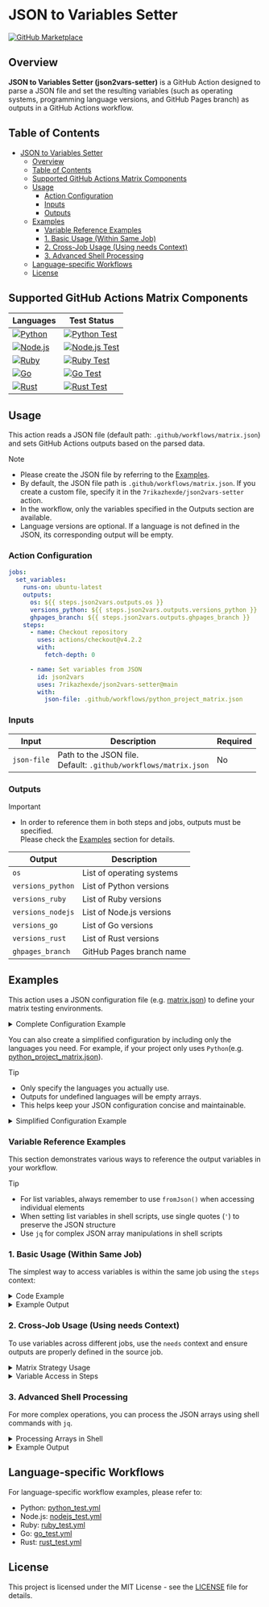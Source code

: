 # JSON to Variables Setter

[![GitHub Marketplace](https://img.shields.io/badge/Marketplace-JSON%20to%20Variables%20Setter-green?colorA=24292e&colorB=3fb950&logo=github)](https://github.com/marketplace/actions/json-to-variables-setter)

## Overview

**JSON to Variables Setter (json2vars-setter)** is a GitHub Action designed to parse a JSON file and set the resulting variables (such as operating systems, programming language versions, and GitHub Pages branch) as outputs in a GitHub Actions workflow.

## Table of Contents

- [JSON to Variables Setter](#json-to-variables-setter)
  - [Overview](#overview)
  - [Table of Contents](#table-of-contents)
  - [Supported GitHub Actions Matrix Components](#supported-github-actions-matrix-components)
  - [Usage](#usage)
    - [Action Configuration](#action-configuration)
    - [Inputs](#inputs)
    - [Outputs](#outputs)
  - [Examples](#examples)
    - [Variable Reference Examples](#variable-reference-examples)
    - [1. Basic Usage (Within Same Job)](#1-basic-usage-within-same-job)
    - [2. Cross-Job Usage (Using needs Context)](#2-cross-job-usage-using-needs-context)
    - [3. Advanced Shell Processing](#3-advanced-shell-processing)
  - [Language-specific Workflows](#language-specific-workflows)
  - [License](#license)

## Supported GitHub Actions Matrix Components

| Languages | Test Status |
|-------|-------|
| [![Python](https://img.shields.io/badge/Python-3776AB?style=flat&logo=python&logoColor=white)](.github/workflows/python_test.yml) | [![Python Test](https://img.shields.io/endpoint?url=https://gist.githubusercontent.com/7rikazhexde/26cb492ab0cfff920c516a622b2bfa44/raw/python-test-badge.json&cacheSeconds=0)](https://github.com/7rikazhexde/json2vars-setter/actions/workflows/python_test.yml) |
| [![Node.js](https://img.shields.io/badge/Node.js-339933?style=flat&logo=node.js&logoColor=white)](.github/workflows/nodejs_test.yml) | [![Node.js Test](https://img.shields.io/endpoint?url=https://gist.githubusercontent.com/7rikazhexde/11f46ff9ef47d3362dabe767255b0d9e/raw/nodejs-test-badge.json&cacheSeconds=0)](https://github.com/7rikazhexde/json2vars-setter/actions/workflows/nodejs_test.yml) |
| [![Ruby](https://img.shields.io/badge/Ruby-CC342D?style=flat&logo=ruby&logoColor=white)](.github/workflows/ruby_test.yml) | [![Ruby Test](https://img.shields.io/endpoint?url=https://gist.githubusercontent.com/7rikazhexde/511ba5b5711e66c507292ba00cf0a219/raw/ruby-test-badge.json&cacheSeconds=0)](https://github.com/7rikazhexde/json2vars-setter/actions/workflows/ruby_test.yml) |
| [![Go](https://img.shields.io/badge/Go-00ADD8?style=flat&logo=go&logoColor=white)](.github/workflows/go_test.yml) | [![Go Test](https://img.shields.io/endpoint?url=https://gist.githubusercontent.com/7rikazhexde/c334da204406866563668140885d170e/raw/go-test-badge.json&cacheSeconds=0)](https://github.com/7rikazhexde/json2vars-setter/actions/workflows/go_test.yml) |
| [![Rust](https://img.shields.io/badge/Rust-000000?style=flat&logo=rust&logoColor=white)](.github/workflows/rust_test.yml) | [![Rust Test](https://img.shields.io/endpoint?url=https://gist.githubusercontent.com/7rikazhexde/5e160d06cfffd42a8f0e4ae6e8e8f025/raw/rust-test-badge.json&cacheSeconds=0)](https://github.com/7rikazhexde/json2vars-setter/actions/workflows/rust_test.yml) |

## Usage

This action reads a JSON file (default path: `.github/workflows/matrix.json`) and sets GitHub Actions outputs based on the parsed data.

> [!NOTE]
> - Please create the JSON file by referring to the [Examples](#examples).
> - By default, the JSON file path is `.github/workflows/matrix.json`. If you create a custom file, specify it in the `7rikazhexde/json2vars-setter` action.
> - In the workflow, only the variables specified in the Outputs section are available.
> - Language versions are optional. If a language is not defined in the JSON, its corresponding output will be empty.

### Action Configuration

```yml
jobs:
  set_variables:
    runs-on: ubuntu-latest
    outputs:
      os: ${{ steps.json2vars.outputs.os }}
      versions_python: ${{ steps.json2vars.outputs.versions_python }}
      ghpages_branch: ${{ steps.json2vars.outputs.ghpages_branch }}
    steps:
      - name: Checkout repository
        uses: actions/checkout@v4.2.2
        with:
          fetch-depth: 0

      - name: Set variables from JSON
        id: json2vars
        uses: 7rikazhexde/json2vars-setter@main
        with:
          json-file: .github/workflows/python_project_matrix.json
```

### Inputs

| Input             | Description                                                        | Required |
|-------------------|--------------------------------------------------------------------|----------|
| `json-file`       | Path to the JSON file.<br>Default: `.github/workflows/matrix.json` | No       |

### Outputs

> [!IMPORTANT]  
> - In order to reference them in both steps and jobs, outputs must be specified.<br>Please check the [Examples](#examples) section for details.

| Output            | Description                |
|-------------------|----------------------------|
| `os`              | List of operating systems  |
| `versions_python` | List of Python versions    |
| `versions_ruby`   | List of Ruby versions      |
| `versions_nodejs` | List of Node.js versions   |
| `versions_go`     | List of Go versions        |
| `versions_rust`   | List of Rust versions      |
| `ghpages_branch`  | GitHub Pages branch name   |

## Examples

This action uses a JSON configuration file (e.g. [matrix.json](.github/workflows/matrix.json)) to define your matrix testing environments.

<details>
<summary>Complete Configuration Example</summary>

```json
{
    "os": [
        "ubuntu-latest",
        "windows-latest",
        "macos-latest"
    ],
    "versions": {
        "python": [
            "3.10",
            "3.11",
            "3.12",
            "3.13"
        ],
        "ruby": [
            "3.0.6",
            "3.1.6",
            "3.2.6"
        ],
        "nodejs": [
            "16",
            "18",
            "20"
        ],
        "go": [
            "1.21.0",
            "1.22.0"
        ],
        "rust": [
            "1.75.0",
            "1.76.0",
            "stable"
        ]
    },
    "ghpages_branch": "gh-pages"
}
```

</details>

You can also create a simplified configuration by including only the languages you need. For example, if your project only uses `Python`(e.g. [python_project_matrix.json](.github/workflows/python_project_matrix.json)).

> [!TIP]
> - Only specify the languages you actually use.
> - Outputs for undefined languages will be empty arrays.
> - This helps keep your JSON configuration concise and maintainable.

<details>
<summary>Simplified Configuration Example</summary>

```jsonc
{
    "os": [
        "ubuntu-latest",
        "windows-latest",
        "macos-latest"
    ],
    "versions": {
        "python": [
            "3.10",
            "3.11",
            "3.12",
            "3.13"
        ]
        // Other language versions can be omitted if not used
    },
    "ghpages_branch": "gh-pages"
}
```

</details>

### Variable Reference Examples

This section demonstrates various ways to reference the output variables in your workflow.

> [!TIP]
> - For list variables, always remember to use `fromJson()` when accessing individual elements
> - When setting list variables in shell scripts, use single quotes (`'`) to preserve the JSON structure
> - Use `jq` for complex JSON array manipulations in shell scripts

### 1. Basic Usage (Within Same Job)

The simplest way to access variables is within the same job using the `steps` context:

<details>
<summary>Code Example</summary>

```yaml
steps:
  - name: Access Variables
    run: |
      # Direct access to list variables
      echo "os: ${{ steps.json2vars.outputs.os }}"
      echo "versions_python: ${{ steps.json2vars.outputs.versions_python }}"

      # Access individual elements
      echo "First OS: ${{ fromJson(steps.json2vars.outputs.os)[0] }}"
      echo "First Python version: ${{ fromJson(steps.json2vars.outputs.versions_python)[0] }}"

      # Access non-list variables
      echo "Branch: ${{ steps.json2vars.outputs.ghpages_branch }}"
```

</details>

<details>
<summary>Example Output</summary>

```bash
os: ["ubuntu-latest", "windows-latest", "macos-latest"]
versions_python: ["3.10", "3.11", "3.12", "3.13"]
First OS: ubuntu-latest
First Python version: 3.10
Branch: ghpages
```

</details>

### 2. Cross-Job Usage (Using needs Context)

To use variables across different jobs, use the `needs` context and ensure outputs are properly defined in the source job.

<details>
<summary>Matrix Strategy Usage</summary>

```yaml
strategy:
  matrix:
    os: ${{ fromJson(needs.job1.outputs.os) }}
    python-version: ${{ fromJson(needs.job1.outputs.versions_python) }}
```

</details>

<details>
<summary>Variable Access in Steps</summary>

```yaml
steps:
  - name: Access Variables
    run: |
      # Non-list variables
      branch="${{ needs.job1.outputs.ghpages_branch }}"

      # List variables (note the single quotes)
      os='${{ needs.job1.outputs.os }}'
      versions_python='${{ needs.job1.outputs.versions_python }}'

      # Individual elements
      first_os="${{ fromJson(needs.job1.outputs.os)[0] }}"
      first_version="${{ fromJson(needs.job1.outputs.versions_python)[0] }}"
```

</details>

### 3. Advanced Shell Processing

For more complex operations, you can process the JSON arrays using shell commands with `jq`.

<details>
<summary>Processing Arrays in Shell</summary>

```yaml
steps:
  - name: Process Variables
    run: |
      # Convert JSON arrays to space-separated lists
      os_list=$(echo '${{ needs.job1.outputs.os }}' | jq -r '.[]' | tr '\n' ' ' | sed 's/ $//')
      versions_list=$(echo '${{ needs.job1.outputs.versions_python }}' | jq -r '.[]' | tr '\n' ' ' | sed 's/ $//')

      # Example: Generate combinations
      for os in ${os_list}; do
        for version in ${versions_list}; do
          echo "OS: ${os}, Python Version: ${version}"
        done
      done
```

</details>

<details>
<summary>Example Output</summary>

```bash
OS: ubuntu-latest, Python Version: 3.10
OS: ubuntu-latest, Python Version: 3.11
OS: ubuntu-latest, Python Version: 3.12
OS: ubuntu-latest, Python Version: 3.13
OS: windows-latest, Python Version: 3.10
OS: windows-latest, Python Version: 3.11
OS: windows-latest, Python Version: 3.12
OS: windows-latest, Python Version: 3.13
OS: macos-latest, Python Version: 3.10
OS: macos-latest, Python Version: 3.11
OS: macos-latest, Python Version: 3.12
OS: macos-latest, Python Version: 3.13
```

</details>

## Language-specific Workflows

For language-specific workflow examples, please refer to:

- Python: [python_test.yml](.github/workflows/python_test.yml)
- Node.js: [nodejs_test.yml](.github/workflows/nodejs_test.yml)
- Ruby: [ruby_test.yml](.github/workflows/ruby_test.yml)
- Go: [go_test.yml](.github/workflows/go_test.yml)
- Rust: [rust_test.yml](.github/workflows/rust_test.yml)

## License

This project is licensed under the MIT License - see the [LICENSE](LICENSE) file for details.

